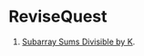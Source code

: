 # ReviseQuest
1. [Subarray Sums Divisible by K](https://leetcode.com/problems/subarray-sums-divisible-by-k/description/).
